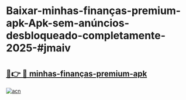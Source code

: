 # Baixar-minhas-finanças-premium-apk-Apk-sem-anúncios-desbloqueado-completamente-2025-#jmaiv

# <h2><a href="https://ainizakaria.my?title=minhas-finanças-premium-apk&ref=24M">🔗👉 🔴 minhas-finanças-premium-apk</a></h2>

[![acn](https://github.com/user-attachments/assets/0f9c940e-d8b0-45ae-aac7-cd30a18b3e1c)](https://ainizakaria.my?title=minhas-finanças-premium-apk&ref=24M)

